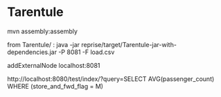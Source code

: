 # Tarentule

mvn assembly:assembly

from Tarentule/ :
java -jar reprise/target/Tarentule-jar-with-dependencies.jar -P 8081 -F load.csv

addExternalNode localhost:8081

http://localhost:8080/test/index/?query=SELECT AVG(passenger_count) WHERE (store_and_fwd_flag = M)
